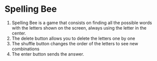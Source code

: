 # Spelling Bee
 
1. Spelling Bee is a game that consists on finding all the possible words with the letters shown on the screen, always using the letter in the center.
2. The delete button allows you to delete the letters one by one
3. The shuffle button changes the order of the letters to see new combinations
4. The enter button sends the answer.
